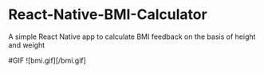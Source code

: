 # React-Native-BMI-Calculator
A simple React Native app to calculate BMI feedback on the basis of height and weight

#GIF
![bmi.gif][/bmi.gif]
